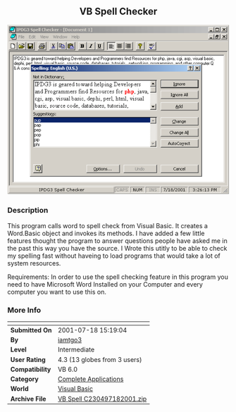﻿<div align="center">

## VB Spell Checker

<img src="PIC20017181634575849.gif">
</div>

### Description

This program calls word to spell check from Visual Basic. It creates a Word.Basic object and invokes its methods. I have added a few little features thought the program to answer questions people have asked me in the past this way you have the source. I Wrote this utitly to be able to check my spelling fast without haveing to load programs that would take a lot of system resources.

Requirements: In order to use the spell checking feature in this program you need to have Microsoft Word Installed on your Computer and every computer you want to use this on.
 
### More Info
 


<span>             |<span>
---                |---
**Submitted On**   |2001-07-18 15:19:04
**By**             |[iamtgo3](https://github.com/Planet-Source-Code/PSCIndex/blob/master/ByAuthor/iamtgo3.md)
**Level**          |Intermediate
**User Rating**    |4.3 (13 globes from 3 users)
**Compatibility**  |VB 6\.0
**Category**       |[Complete Applications](https://github.com/Planet-Source-Code/PSCIndex/blob/master/ByCategory/complete-applications__1-27.md)
**World**          |[Visual Basic](https://github.com/Planet-Source-Code/PSCIndex/blob/master/ByWorld/visual-basic.md)
**Archive File**   |[VB Spell C230497182001\.zip](https://github.com/Planet-Source-Code/iamtgo3-vb-spell-checker__1-25191/archive/master.zip)








